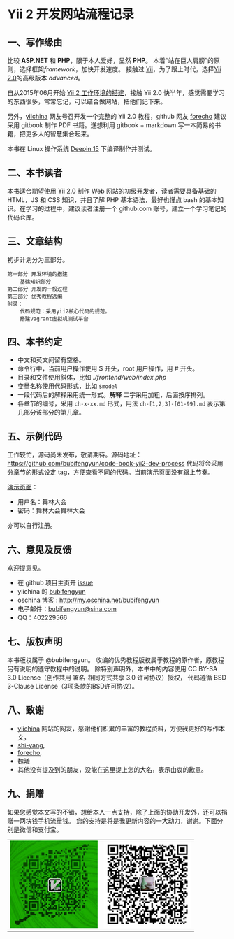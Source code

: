 # Yii 2 开发网站流程记录

## 一、写作缘由

比较 **ASP.NET** 和 **PHP**，限于本人爱好，显然 **PHP**。
本着“站在巨人肩膀”的原则，选择框架*framework*，加快开发速度。
接触过 [Yii](https://github.com/yiisoft/yii)，为了跟上时代，选择[Yii 2.0](https://github.com/yiisoft/yii2)的高级版本 *advanced*。

自从2015年06月开始 [Yii 2 工作环境的搭建](http://www.yiichina.com/tutorial/437)，接触 Yii 2.0 快半年，感觉需要学习的东西很多，常常忘记，可以结合做网站，把他们记下来。

另外，[yiichina](http://www.yiichina.com) 网友号召开发一个完整的 Yii 2.0 教程，github 网友 [forecho](https://github.com/forecho) 建议采用 gitbook 制作 PDF 书籍。遂想利用 gitbook + markdown 写一本简易的书籍，把更多人的智慧集合起来。

本书在 Linux 操作系统 [Deepin 15](http://www.deepin.org/) 下编译制作并测试。

## 二、本书读者

本书适合期望使用 Yii 2.0 制作 Web 网站的初级开发者，读者需要具备基础的 HTML，JS 和 CSS 知识，并且了解 PHP 基本语法，最好也懂点 bash 的基本知识。在学习的过程中，建议读者注册一个 github.com 账号，建立一个学习笔记的代码仓库。

## 三、文章结构

初步计划分为三部分。

```
第一部分 开发环境的搭建
    基础知识部分
第二部分 开发的一般过程
第三部分 优秀教程选编
附录：
	代码规范：采用yii2核心代码的规范。
	搭建vagrant虚拟机测试平台
```

## 四、本书约定

- 中文和英文间留有空格。
- 命令行中，当前用户操作使用 $ 开头，root 用户操作，用 # 开头。
- 目录和文件使用斜体，比如 *./frontend/web/index.php*
- 变量名称使用代码形式，比如 `$model`
- 一段代码后的解释采用统一形式。**解释** 二字采用加粗，后面按序排列。
- 各章节的编号，采用 `ch-x-xx.md` 形式，用法 `ch-[1,2,3]-[01-99].md` 表示第几部分该部分的第几章。

## 五、示例代码

工作较忙，源码尚未发布，敬请期待。源码地址： https://github.com/bubifengyun/code-book-yii2-dev-process
代码将会采用分章节的形式设定 tag，方便查看不同的代码。当前演示页面没有跟上节奏。

[演示页面](https://frumentaceous-colle.000webhostapp.com/)：
- 用户名：舞林大会
- 密码：舞林大会舞林大会

亦可以自行注册。

## 六、意见及反馈

欢迎提意见。

* 在 github 项目主页开 [issue](https://github.com/bubifengyun/book-yii2-dev-process/issues)
* yiichina 的 [bubifengyun](http://www.yiichina.com/user/29312)
* oschina [博客](http://my.oschina.net/bubifengyun) : http://my.oschina.net/bubifengyun
* 电子邮件：<a href="mailto:bubifengyun@sina.com?subject='Advice on book-yii2-dev-process'&body='advice'">bubifengyun@sina.com</a>
* QQ：402229566

## 七、版权声明

本书版权属于 @bubifengyun。
收编的优秀教程版权属于教程的原作者，原教程另有说明的遵守教程中的说明。
除特别声明外，本书中的内容使用 CC BY-SA 3.0 License（创作共用 署名-相同方式共享 3.0 许可协议）授权，
代码遵循 BSD 3-Clause License（3项条款的BSD许可协议）。

## 八、致谢

- [yiichina](http://www.yiichina.com) 网站的网友，感谢他们积累的丰富的教程资料，方便我更好的写作本文，
- [shi-yang](https://github.com/shi-yang/iisns/),
- [forecho](https://github.com/forecho),
- [魏曦](http://www.weixistyle.com)
- 其他没有提及到的朋友，没能在这里提上您的大名，表示由衷的歉意。

## 九、捐赠

如果您感觉本文写的不错，想给本人一点支持，除了上面的协助开发外，还可以捐赠一两块钱手机流量钱。
您的支持是将是我更新内容的一大动力，谢谢。下面分别是微信和支付宝。

<table>
<tbody>
<tr>
<td>
<img src="./images/readme_weixin.png" width="200" height="200"/>
</td>
<td>
<img src="./images/readme_zhifubao.png" width="200" height="200"/>
</td>
</tr>
</tbody>
</table>
